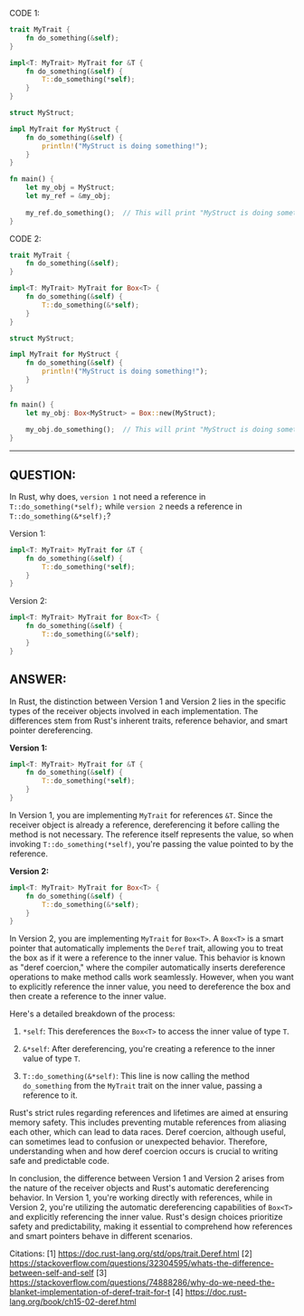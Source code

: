 


CODE 1:

```rust
trait MyTrait {
    fn do_something(&self);
}

impl<T: MyTrait> MyTrait for &T {
    fn do_something(&self) {
        T::do_something(*self);
    }
}

struct MyStruct;

impl MyTrait for MyStruct {
    fn do_something(&self) {
        println!("MyStruct is doing something!");
    }
}

fn main() {
    let my_obj = MyStruct;
    let my_ref = &my_obj;
    
    my_ref.do_something();  // This will print "MyStruct is doing something!"
}
```



CODE 2:

```rust
trait MyTrait {
    fn do_something(&self);
}

impl<T: MyTrait> MyTrait for Box<T> {
    fn do_something(&self) {
        T::do_something(&*self);
    }
}

struct MyStruct;

impl MyTrait for MyStruct {
    fn do_something(&self) {
        println!("MyStruct is doing something!");
    }
}

fn main() {
    let my_obj: Box<MyStruct> = Box::new(MyStruct);
    
    my_obj.do_something();  // This will print "MyStruct is doing something!"
}
```

___


## QUESTION:

In Rust, why does, 
`version 1` not need a reference in `T::do_something(*self);` 
while 
`version 2` needs a reference in `T::do_something(&*self);`?


Version 1:

```rust
impl<T: MyTrait> MyTrait for &T {
    fn do_something(&self) {
        T::do_something(*self);
    }
}
```

Version 2:

```rust
impl<T: MyTrait> MyTrait for Box<T> {
    fn do_something(&self) {
        T::do_something(&*self);
    }
}
```


## ANSWER:


In Rust, the distinction between Version 1 and Version 2 lies in the specific types of the receiver objects involved in each implementation. The differences stem from Rust's inherent traits, reference behavior, and smart pointer dereferencing.

**Version 1:**

```rust
impl<T: MyTrait> MyTrait for &T {
    fn do_something(&self) {
        T::do_something(*self);
    }
}
```

In Version 1, you are implementing `MyTrait` for references `&T`. Since the receiver object is already a reference, dereferencing it before calling the method is not necessary. The reference itself represents the value, so when invoking `T::do_something(*self)`, you're passing the value pointed to by the reference.

**Version 2:**

```rust
impl<T: MyTrait> MyTrait for Box<T> {
    fn do_something(&self) {
        T::do_something(&*self);
    }
}
```

In Version 2, you are implementing `MyTrait` for `Box<T>`. A `Box<T>` is a smart pointer that automatically implements the `Deref` trait, allowing you to treat the box as if it were a reference to the inner value. This behavior is known as "deref coercion," where the compiler automatically inserts dereference operations to make method calls work seamlessly. However, when you want to explicitly reference the inner value, you need to dereference the box and then create a reference to the inner value.

Here's a detailed breakdown of the process:

1. `*self`: This dereferences the `Box<T>` to access the inner value of type `T`.

2. `&*self`: After dereferencing, you're creating a reference to the inner value of type `T`.

3. `T::do_something(&*self)`: This line is now calling the method `do_something` from the `MyTrait` trait on the inner value, passing a reference to it.

Rust's strict rules regarding references and lifetimes are aimed at ensuring memory safety. This includes preventing mutable references from aliasing each other, which can lead to data races. Deref coercion, although useful, can sometimes lead to confusion or unexpected behavior. Therefore, understanding when and how deref coercion occurs is crucial to writing safe and predictable code.

In conclusion, the difference between Version 1 and Version 2 arises from the nature of the receiver objects and Rust's automatic dereferencing behavior. In Version 1, you're working directly with references, while in Version 2, you're utilizing the automatic dereferencing capabilities of `Box<T>` and explicitly referencing the inner value. Rust's design choices prioritize safety and predictability, making it essential to comprehend how references and smart pointers behave in different scenarios.

Citations:
[1] https://doc.rust-lang.org/std/ops/trait.Deref.html
[2] https://stackoverflow.com/questions/32304595/whats-the-difference-between-self-and-self
[3] https://stackoverflow.com/questions/74888286/why-do-we-need-the-blanket-implementation-of-deref-trait-for-t
[4] https://doc.rust-lang.org/book/ch15-02-deref.html